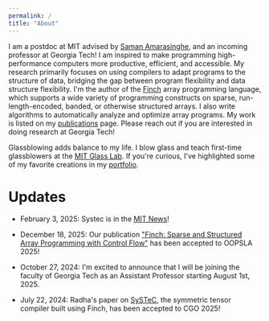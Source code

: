 ```yaml
---
permalink: /
title: "About"
---
```

I am a postdoc at MIT advised by [Saman Amarasinghe](https://people.csail.mit.edu/saman/), and an incoming professor at Georgia Tech! I am inspired to make programming high-performance computers more productive, efficient, and accessible.  My research primarily focuses on using compilers to adapt programs to the structure of data, bridging the gap between program flexibility and data structure flexibility. I'm the author of the [Finch](https://github.com/willow-ahrens/Finch.jl) array programming language, which supports a wide variety of programming constructs on sparse, run-length-encoded, banded, or otherwise structured arrays. I also write algorithms to automatically analyze and optimize array programs. My work is listed on my [publications](/publications/) page. Please reach out if you are interested in doing research at Georgia Tech!

Glassblowing adds balance to my life. I blow glass and teach first-time glassblowers at the [MIT Glass Lab](https://glasslab.scripts.mit.edu/). If you're curious, I've highlighted some of my favorite creations in my [portfolio](/portfolio/).

# Updates

- February 3, 2025: Systec is in the [MIT News](https://news.mit.edu/2025/user-friendly-system-can-help-developers-build-more-efficient-simulations-and-ai-models-0203)!

- December 18, 2025: Our publication ["Finch: Sparse and Structured Array Programming with Control Flow"](http://arxiv.org/abs/2404.16730) has been accepted to OOPSLA 2025!

- October 27, 2024: I'm excited to announce that I will be joining the faculty of Georgia Tech as an Assistant Professor starting August 1st, 2025.

- July 22, 2024: Radha's paper on [SySTeC](https://doi.org/10.48550/arXiv.2406.09266), the symmetric tensor compiler built using Finch, has been accepted to CGO 2025!